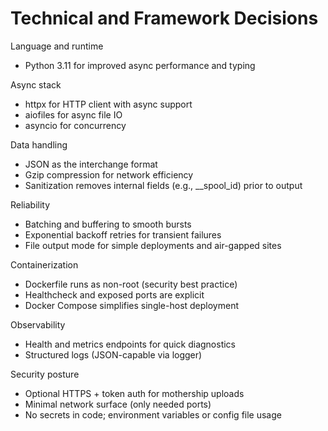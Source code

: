 # Technical and Framework Decisions

Language and runtime
- Python 3.11 for improved async performance and typing

Async stack
- httpx for HTTP client with async support
- aiofiles for async file IO
- asyncio for concurrency

Data handling
- JSON as the interchange format
- Gzip compression for network efficiency
- Sanitization removes internal fields (e.g., __spool_id) prior to output

Reliability
- Batching and buffering to smooth bursts
- Exponential backoff retries for transient failures
- File output mode for simple deployments and air-gapped sites

Containerization
- Dockerfile runs as non-root (security best practice)
- Healthcheck and exposed ports are explicit
- Docker Compose simplifies single-host deployment

Observability
- Health and metrics endpoints for quick diagnostics
- Structured logs (JSON-capable via logger)

Security posture
- Optional HTTPS + token auth for mothership uploads
- Minimal network surface (only needed ports)
- No secrets in code; environment variables or config file usage
